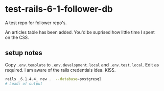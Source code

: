 # test-rails-6-1-follower-db

A test repo for follower repo's.

An articles table has been added. You'd be suprised how little time I spent on the CSS.

## setup notes

Copy `.env.template` to `.env.development.local` and `.env.test.local`. Edit as required.
I am aware of the rails credentials idea. KISS.

```bash
rails _6.1.4.4_ new .  --database=postgresql
# Loads of output
```
